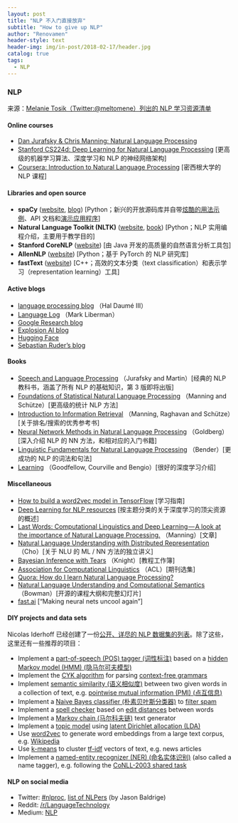 ```yaml
---
layout: post
title: "NLP 不入门直接放弃"
subtitle: "How to give up NLP"
author: "Renovamen"
header-style: text
header-img: img/in-post/2018-02-17/header.jpg
catalog: true
tags:
  - NLP
---
```


### NLP
来源：[Melanie Tosik（Twitter:@meltomene）列出的 NLP 学习资源清单](https://towardsdatascience.com/how-to-get-started-in-nlp-6a62aa4eaeff)

#### Online courses
- [Dan Jurafsky & Chris Manning: Natural Language Processing](https://www.youtube.com/playlist?list=PL8FFE3F391203C98C)
- [Stanford CS224d: Deep Learning for Natural Language Processing](http://cs224d.stanford.edu/syllabus.html)	[更高级的机器学习算法、深度学习和 NLP 的神经网络架构]
- [Coursera: Introduction to Natural Language Processing](https://www.youtube.com/playlist?list=PLLssT5z_DsK8BdawOVCCaTCO99Ya58ryR)	[密西根大学的 NLP 课程]

#### Libraries and open source
- **spaCy** ([website](https://spacy.io), [blog](https://explosion.ai/blog/))	[Python；新兴的开放源码库并自带[炫酷的用法示例](https://spacy.io/usage/spacy-101)、API 文档和[演示应用程序](https://spacy.io/docs/usage/showcase)]
- **Natural Language Toolkit (NLTK)** ([website](http://www.nltk.org/), [book](http://www.nltk.org/book/))	[Python；NLP 实用编程介绍，主要用于教学目的]
- **Stanford CoreNLP** ([website](https://stanfordnlp.github.io/CoreNLP/))	[由 Java 开发的高质量的自然语言分析工具包]
- **AllenNLP** ([website](https://allennlp.org/))	[Python；基于 PyTorch 的 NLP 研究库]
- **fastText** ([website](https://fasttext.cc/))	[C++；高效的文本分类（text classification）和表示学习（representation learning）工具]

#### Active blogs
- [language processing blog](https://nlpers.blogspot.com/natural)	（Hal Daumé III）
- [Language Log](http://languagelog.ldc.upenn.edu/nll/)	（Mark Liberman）
- [Google Research blog](https://research.googleblog.com/)
- [Explosion AI blog](https://explosion.ai/blog/)
- [Hugging Face](https://medium.com/huggingface)
- [Sebastian Ruder’s blog](http://ruder.io/#open)

#### Books
- [Speech and Language Processing](https://web.stanford.edu/~jurafsky/slp3/)	（Jurafsky and Martin）[经典的 NLP 教科书，涵盖了所有 NLP 的基础知识，第 3 版即将出版]
- [Foundations of Statistical Natural Language Processing](https://nlp.stanford.edu/fsnlp/)	（Manning and Schütze）[更高级的统计 NLP 方法]
- [Introduction to Information Retrieval](https://nlp.stanford.edu/IR-book/)	（Manning, Raghavan and Schütze）[关于排名/搜索的优秀参考书]
- [Neural Network Methods in Natural Language Processing](https://www.morganclaypool.com/doi/abs/10.2200/S00762ED1V01Y201703HLT037)	（Goldberg）[深入介绍 NLP 的 NN 方法，和相对应的入门书籍]
- [Linguistic Fundamentals for Natural Language Processing](http://www.morganclaypool.com/doi/abs/10.2200/S00493ED1V01Y201303HLT020)	（Bender）[更成功的 NLP 的词法和句法]
- [Learning](http://www.deeplearningbook.org/Deep)	（Goodfellow, Courville and Bengio）[很好的深度学习介绍]

#### Miscellaneous
- [How to build a word2vec model in TensorFlow](https://www.tensorflow.org/versions/master/tutorials/word2vec/index.html)	[学习指南]
- [Deep Learning for NLP resources](https://github.com/andrewt3000/dl4nlp)	[按主题分类的关于深度学习的顶尖资源的概述]
- [Last Words: Computational Linguistics and Deep Learning — A look at the importance of Natural Language Processing.](http://mitp.nautil.us/article/170/last-words-computational-linguistics-and-deep-learning)	（Manning）[文章]
- [Natural Language Understanding with Distributed Representation](https://github.com/nyu-dl/NLP_DL_Lecture_Note/blob/master/lecture_note.pdf)	（Cho）[关于 NLU 的 ML / NN 方法的独立讲义]
- [Bayesian Inference with Tears](http://www.isi.edu/natural-language/people/bayes-with-tears.pdf)	（Knight）[教程工作簿]
- [Association for Computational Linguistics](http://aclanthology.info/)	（ACL）[期刊选集]
- [Quora: How do I learn Natural Language Processing?](https://www.quora.com/How-do-I-learn-Natural-Language-Processing)
- [Natural Language Understanding and Computational Semantics](https://docs.google.com/document/d/1mkB6KA7KuzNeoc9jW3mfOthv_6Uberxs8l2H7BmJdzg/edit)	（Bowman）[开源的课程大纲和完整幻灯片]
- [fast.ai](http://www.fast.ai/)	[“Making neural nets uncool again”]

#### DIY projects and data sets
Nicolas Iderhoff 已经创建了一份[公开、详尽的 NLP 数据集的列表](https://github.com/niderhoff/nlp-datasets)。除了这些，这里还有一些推荐的项目：

- Implement a [part-of-speech (POS) tagger (词性标注)](https://en.wikipedia.org/wiki/Part-of-speech_tagging) based on a [hidden Markov model (HMM) (隐马尔可夫模型)](https://en.wikipedia.org/wiki/Hidden_Markov_model)
- Implement the [CYK algorithm](https://en.wikipedia.org/wiki/CYK_algorithm) for parsing [context-free grammars](https://en.wikipedia.org/wiki/Context-free_grammar)
- Implement [semantic similarity (语义相似度)](https://en.wikipedia.org/wiki/Semantic_similarity) between two given words in a collection of text, e.g. [pointwise mutual information (PMI) (点互信息)](https://en.wikipedia.org/wiki/Pointwise_mutual_information)
- Implement a [Naive Bayes classifier (朴素贝叶斯分类器)](https://en.wikipedia.org/wiki/Naive_Bayes_classifier) to [filter spam](https://en.wikipedia.org/wiki/Naive_Bayes_spam_filtering)
- Implement a [spell checker](https://en.wikipedia.org/wiki/Spell_checker) based on [edit distances](https://en.wikipedia.org/wiki/Edit_distance) between words
- Implement a [Markov chain (马尔科夫链)](https://en.wikipedia.org/wiki/Markov_chain) text generator
- Implement a [topic model](https://en.wikipedia.org/wiki/Topic_model) using [latent Dirichlet allocation (LDA)](https://en.wikipedia.org/wiki/Latent_Dirichlet_allocation)
- Use [word2vec](https://code.google.com/archive/p/word2vec/) to generate word embeddings from a large text corpus, e.g. [Wikipedia](https://en.wikipedia.org/wiki/Wikipedia:Database_download)
- Use [k-means](https://en.wikipedia.org/wiki/K-means_clustering) to cluster [tf-idf](https://en.wikipedia.org/wiki/Tf%E2%80%93idf) vectors of text, e.g. news articles
- Implement a [named-entity recognizer (NER) (命名实体识别)](https://en.wikipedia.org/wiki/Named-entity_recognition) (also called a name tagger), e.g. following the [CoNLL-2003 shared task](https://www.clips.uantwerpen.be/conll2003/ner/)

#### NLP on social media
- Twitter: [#nlproc](https://twitter.com/hashtag/nlproc), [list of NLPers](https://twitter.com/hashtag/nlproc) (by Jason Baldrige)
- Reddit: [/r/LanguageTechnology](https://www.reddit.com/r/LanguageTechnology)
- Medium: [NLP](https://medium.com/tag/nlp)